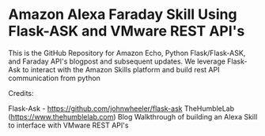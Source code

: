 # Amazon Alexa Faraday Skill Using Flask-ASK and VMware REST API's 

This is the GitHub Repository for Amazon Echo, Python Flask/Flask-ASK, and Faraday API's blogpost and subsequent updates. 
We leverage Flask-Ask to interact with the Amazon Skills platform and build rest API communication from python

Credits: 

Flask-Ask - https://github.com/johnwheeler/flask-ask
TheHumbleLab (https://www.thehumblelab.com) Blog Walkthrough of building an Alexa Skill to interface with VMware REST API's

